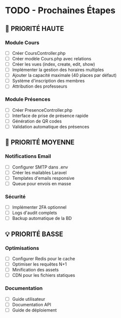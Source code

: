 # TODO - Prochaines Étapes

## 🚀 PRIORITÉ HAUTE

### Module Cours
- [ ] Créer CoursController.php
- [ ] Créer modèle Cours.php avec relations
- [ ] Créer les vues (index, create, edit, show)
- [ ] Implémenter la gestion des horaires multiples
- [ ] Ajouter la capacité maximale (40 places par défaut)
- [ ] Système d'inscription des membres
- [ ] Attribution des professeurs

### Module Présences
- [ ] Créer PresenceController.php
- [ ] Interface de prise de présence rapide
- [ ] Génération de QR codes
- [ ] Validation automatique des présences

## 📌 PRIORITÉ MOYENNE

### Notifications Email
- [ ] Configurer SMTP dans .env
- [ ] Créer les mailables Laravel
- [ ] Templates d'emails responsive
- [ ] Queue pour envois en masse

### Sécurité
- [ ] Implémenter 2FA optionnel
- [ ] Logs d'audit complets
- [ ] Backup automatique de la BD

## 💡 PRIORITÉ BASSE

### Optimisations
- [ ] Configurer Redis pour le cache
- [ ] Optimiser les requêtes N+1
- [ ] Minification des assets
- [ ] CDN pour les fichiers statiques

### Documentation
- [ ] Guide utilisateur
- [ ] Documentation API
- [ ] Guide de déploiement
